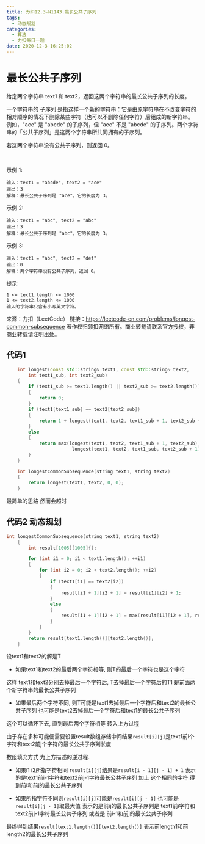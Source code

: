 ```yaml
---
title: 力扣12.3-N1143.最长公共子序列
tags:
  - 动态规划
categories:
  - 算法
  - 力扣每日一题
date: 2020-12-3 16:25:02
---
```


# 最长公共子序列

给定两个字符串 text1 和 text2，返回这两个字符串的最长公共子序列的长度。

一个字符串的 子序列 是指这样一个新的字符串：它是由原字符串在不改变字符的相对顺序的情况下删除某些字符（也可以不删除任何字符）后组成的新字符串。
例如，"ace" 是 "abcde" 的子序列，但 "aec" 不是 "abcde" 的子序列。两个字符串的「公共子序列」是这两个字符串所共同拥有的子序列。

若这两个字符串没有公共子序列，则返回 0。

 

示例 1:
```
输入：text1 = "abcde", text2 = "ace" 
输出：3  
解释：最长公共子序列是 "ace"，它的长度为 3。
```
示例 2:
```
输入：text1 = "abc", text2 = "abc"
输出：3
解释：最长公共子序列是 "abc"，它的长度为 3。
```
示例 3:
```
输入：text1 = "abc", text2 = "def"
输出：0
解释：两个字符串没有公共子序列，返回 0。
```

提示:
```
1 <= text1.length <= 1000
1 <= text2.length <= 1000
输入的字符串只含有小写英文字符。
```

来源：力扣（LeetCode）
链接：https://leetcode-cn.com/problems/longest-common-subsequence
著作权归领扣网络所有。商业转载请联系官方授权，非商业转载请注明出处。

## 代码1
```c++
    int longest(const std::string& text1, const std::string& text2, 
        int text1_sub, int text2_sub)
    {
        if (text1_sub >= text1.length() || text2_sub >= text2.length())
        {
            return 0;
        }
        if (text1[text1_sub] == text2[text2_sub])
        {
            return 1 + longest(text1, text2, text1_sub + 1, text2_sub + 1);
        }
        else
        {
            return max(longest(text1, text2, text1_sub + 1, text2_sub), 
                        longest(text1, text2, text1_sub, text2_sub + 1));
        }
    }

    int longestCommonSubsequence(string text1, string text2)
    {
        return longest(text1, text2, 0, 0);
    }
```

最简单的思路 然而会超时

## 代码2 动态规划

```c++
int longestCommonSubsequence(string text1, string text2)
    {
        int result[1005][1005]{};

        for (int i1 = 0; i1 < text1.length(); ++i1)
        {
            for (int i2 = 0; i2 < text2.length(); ++i2)
            {
                if (text1[i1] == text2[i2])
                {
                    result[i1 + 1][i2 + 1] = result[i1][i2] + 1;
                }
                else
                {
                    result[i1 + 1][i2 + 1] = max(result[i1][i2 + 1], result[i1 + 1][i2]);
                }
            }
        }
        return result[text1.length()][text2.length()];
    }
```

设text1和text2的解是T

- 如果text1和text2的最后两个字符相等, 则T的最后一个字符也是这个字符

这样 text1和text2分别去掉最后一个字符后, T去掉最后一个字符后的T1 是前面两个新字符串的最长公共子序列

- 如果最后两个字符不同, 则T可能是text1去掉最后一个字符后和text2的最长公共子序列 也可能是text2去掉最后一个字符后和text1的最长公共子序列

这个可以循环下去, 直到最后两个字符相等 转入上方过程


由于存在多种可能便需要设置result数组存储中间结果`result[i][j]`是text1前i个字符和text2前j个字符的最长公共子序列长度

数组填充方式 为上方描述的逆过程. 

- 如果i1 i2所指字符相同 `result[i][j]`结果是`result[i - 1][j - 1] + 1`
表示的是text1前i-1字符和text2前j-1字符最长公共子序列 加上 这个相同的字符 得到前i和前j的最长公共子序列

- 如果所指字符不同则`result[i][j]`可能是`result[i][j - 1]` 也可能是`result[i][j - 1]`取最大值
表示的是前ij的最长公共子序列是 text1前i字符和text2前j-1字符最长公共子序列 或者是 前i-1和前j的最长公共子序列

最终得到结果`result[text1.length()][text2.length()]` 表示前length1和前length2的最长公共子序列